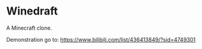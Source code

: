 # Winedraft
A Minecraft clone.

Demonstration go to: https://www.bilibili.com/list/436413849/?sid=4749301
